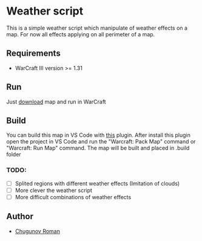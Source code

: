 # Weather script

This is a simple weather script which manipulate of weather effects on a map. For now all effects applying on all perimeter of a map.

## Requirements

*  WarCraft III version >= 1.31

## Run

Just [download](https://github.com/warcraft-3-scripts/lua-weather/releases/latest) map and run in WarCraft

## Build

You can build this map in VS Code with [this](https://marketplace.visualstudio.com/items?itemName=Dencer.warcraft-vscode) plugin. After install this plugin open the project in VS Code and run the "Warcraft: Pack Map" command or "Warcraft: Run Map" command.
The map will be built and placed in .build folder 

### TODO:

- [ ] Splited regions with different weather effects (Imitation of clouds)
- [ ] More clever the weather script
- [ ] More difficult combinations of weather effects

## Author
*  [Chugunov Roman](https://github.com/ChugunovRoman)
